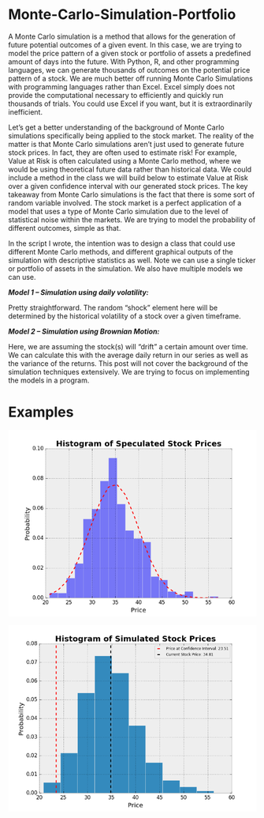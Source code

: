 # Monte-Carlo-Simulation-Portfolio
A Monte Carlo simulation is a method that allows for the generation of future potential outcomes of a given event. In this case, we are trying to model the price pattern of a given stock or portfolio of assets a predefined amount of days into the future. With Python, R, and other programming languages, we can generate thousands of outcomes on the potential price pattern of a stock. We are much better off running Monte Carlo Simulations with programming languages rather than Excel. Excel simply does not provide the computational necessary to efficiently and quickly run thousands of trials. You could use Excel if you want, but it is extraordinarily inefficient.

Let’s get a better understanding of the background of Monte Carlo simulations specifically being applied to the stock market. The reality of the matter is that Monte Carlo simulations aren’t just used to generate future stock prices. In fact, they are often used to estimate risk! For example, Value at Risk is often calculated using a Monte Carlo method, where we would be using theoretical future data rather than historical data. We could include a method in the class we will build below to estimate Value at Risk over a given confidence interval with our generated stock prices. The key takeaway from Monte Carlo simulations is the fact that there is some sort of random variable involved. The stock market is a perfect application of a model that uses a type of Monte Carlo simulation due to the level of statistical noise within the markets. We are trying to model the probability of different outcomes, simple as that.

In the script I wrote, the intention was to design a class that could use different Monte Carlo methods, and different graphical outputs of the simulation with descriptive statistics as well. Note we can use a single ticker or portfolio of assets in the simulation. We also have multiple models we can use.

***Model 1 – Simulation using daily volatility:***

Pretty straightforward. The random “shock” element here will be determined by the historical volatility of a stock over a given timeframe.

***Model 2 – Simulation using Brownian Motion:***

Here, we are assuming the stock(s) will “drift” a certain amount over time. We can calculate this with the average daily return in our series as well as the variance of the returns. This post will not cover the background of the simulation techniques extensively. We are trying to focus on implementing the models in a program.

# Examples

![](Hist.png)

![](VaR.png)

